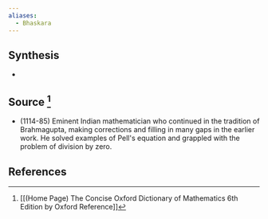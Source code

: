 ```yaml
---
aliases:
  - Bhaskara
---
```

## Synthesis
- 
## Source [^1]
- (1114-85) Eminent Indian mathematician who continued in the tradition of Brahmagupta, making corrections and filling in many gaps in the earlier work. He solved examples of Pell's equation and grappled with the problem of division by zero.
## References

[^1]: [[(Home Page) The Concise Oxford Dictionary of Mathematics 6th Edition by Oxford Reference]]